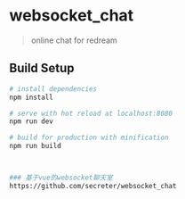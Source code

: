 # websocket_chat

> online chat for redream 

## Build Setup

``` bash
# install dependencies
npm install

# serve with hot reload at localhost:8080
npm run dev

# build for production with minification
npm run build



### 基于vue的websocket聊天室
https://github.com/secreter/websocket_chat
